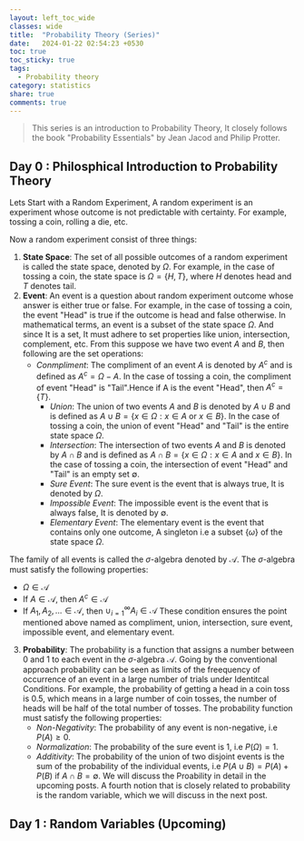 ```yaml
---
layout: left_toc_wide
classes: wide
title:  "Probability Theory (Series)"
date:   2024-01-22 02:54:23 +0530
toc: true
toc_sticky: true
tags: 
  - Probability theory
category: statistics
share: true
comments: true
---
```


> This series is an introduction to Probability Theory, It closely follows the book "Probability Essentials" by Jean Jacod and Philip Protter. 

## Day 0 : Philosphical Introduction to Probability Theory

Lets Start with a Random Experiment, A random experiment is an experiment whose outcome is not predictable with certainty. For example, tossing a coin, rolling a die, etc. 

Now a random experiment consist of three things:

1. **State Space**: The set of all possible outcomes of a random experiment is called the state space, denoted by $\Omega$. For example, in the case of tossing a coin, the state space is $\Omega = \{H, T\}$, where $H$ denotes head and $T$ denotes tail.
2. **Event**: An event is a question about random experiment outcome whose answer is either true or false. For example, in the case of tossing a coin, the event "Head" is true if the outcome is head and false otherwise. In mathematical terms, an event is a subset of the state space $\Omega$. And since It is a set, It must adhere to set properties like union, intersection, complement, etc. From this suppose we have two event $A$ and $B$, then following are the set operations:
    - *Conmpliment*: The compliment of an event $A$ is denoted by $A^c$ and is defined as $A^c = \Omega - A$. In the case of tossing a coin, the compliment of event "Head" is "Tail".Hence if A is the event "Head", then $A^c = \{T\}$.
      - *Union*: The union of two events $A$ and $B$ is denoted by $A \cup B$ and is defined as $A \cup B = \{x \in \Omega : x \in A \text{ or } x \in B\}$. In the case of tossing a coin, the union of event "Head" and "Tail" is the entire state space $\Omega$.
      - *Intersection*: The intersection of two events $A$ and $B$ is denoted by $A \cap B$ and is defined as $A \cap B = \{x \in \Omega : x \in A \text{ and } x \in B\}$. In the case of tossing a coin, the intersection of event "Head" and "Tail" is an empty set $\emptyset$.
      - *Sure Event*: The sure event is the event that is always true, It is denoted by $\Omega$.
      - *Impossible Event*: The impossible event is the event that is always false, It is denoted by $\emptyset$.
      - *Elementary Event*: The elementary event is the event that contains only one outcome, A singleton i.e a subset $\{\omega\}$ of the state space $\Omega$.

  The family of all events is called the $\sigma$-algebra denoted by $\mathcal{A}$. The $\sigma$-algebra must satisfy the following properties:

   - $\Omega \in \mathcal{A}$
   - If $A \in \mathcal{A}$, then $A^c \in \mathcal{A}$
   - If $A_1, A_2, \ldots \in \mathcal{A}$, then $\cup_{i=1}^{\infty} A_i \in \mathcal{A}$
      These condition ensures the point mentioned above named as compliment, union, intersection, sure event, impossible event, and elementary event.

3. **Probability**: The probability is a function that assigns a number between 0 and 1 to each event in the $\sigma$-algebra $\mathcal{A}$. Going by the conventional approach probability can be seen as limits of the freequency of occurrence of an event in a large number of trials under Identitcal Conditions. For example, the probability of getting a head in a coin toss is 0.5, which means in a large number of coin tosses, the number of heads will be half of the total number of tosses. The probability function must satisfy the following properties:
    - *Non-Negativity*: The probability of any event is non-negative, i.e $P(A) \geq 0$.
    - *Normalization*: The probability of the sure event is 1, i.e $P(\Omega) = 1$.
    - *Additivity*: The probability of the union of two disjoint events is the sum of the probability of the individual events, i.e $P(A \cup B) = P(A) + P(B)$ if $A \cap B = \emptyset$.
    We will discuss the Proability in detail in the upcoming posts. A fourth notion that is closely related to probability is the random variable, which we will discuss in the next post.

## Day 1 : Random Variables (Upcoming)
   





